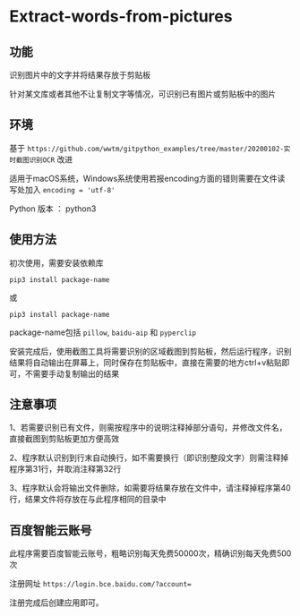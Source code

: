 # Extract-words-from-pictures

## 功能

识别图片中的文字并将结果存放于剪贴板

针对某文库或者其他不让复制文字等情况，可识别已有图片或剪贴板中的图片

## 环境

基于 ```https://github.com/wwtm/gitpython_examples/tree/master/20200102-实时截图识别OCR``` 改进

适用于macOS系统，Windows系统使用若报encoding方面的错则需要在文件读写处加入 ```encoding = 'utf-8'```

Python 版本 ： python3

## 使用方法

初次使用，需要安装依赖库
```
pip3 install package-name
```
或
```
pip3 install package-name
```
package-name包括 ```pillow```, ```baidu-aip``` 和 ```pyperclip```

安装完成后，使用截图工具将需要识别的区域截图到剪贴板，然后运行程序，识别结果将自动输出在屏幕上，同时保存在剪贴板中，直接在需要的地方ctrl+v粘贴即可，不需要手动复制输出的结果

## 注意事项

1、若需要识别已有文件，则需按程序中的说明注释掉部分语句，并修改文件名，直接截图到剪贴板更加方便高效

2、程序默认识别到行末自动换行，如不需要换行（即识别整段文字）则需注释掉程序第31行，并取消注释第32行

3、程序默认会将输出文件删除，如需要将结果存放在文件中，请注释掉程序第40行，结果文件将存放在与此程序相同的目录中

## 百度智能云账号

此程序需要百度智能云账号，粗略识别每天免费50000次，精确识别每天免费500次

注册网址 ```https://login.bce.baidu.com/?account=```

注册完成后创建应用即可。

